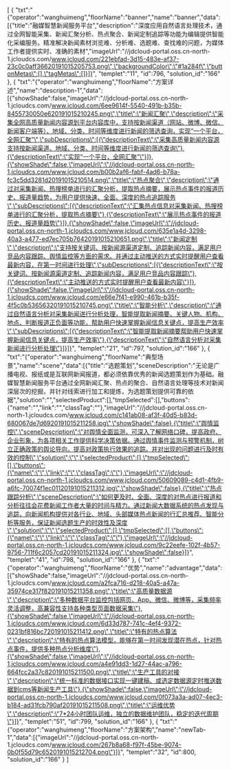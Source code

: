 [
	{
		"txt":"{\"operator\":\"wanghuimeng\",\"floorName\":\"banner\",\"name\":\"banner\",\"data\":[{\"title\":\"融媒智慧新闻服务平台\",\"description\":\"深度应用自然语言处理技术，通过全网智能采集、新闻汇聚分析、热点聚合、新闻定制追踪等功能为编辑提供智能化采编服务。精准解决新闻素材浏览难、分析难、选题难、查找难的问题，为媒体工作者提供实时、准确的素材\",\"imageUrl\":\"//jdcloud-portal.oss.cn-north-1.jcloudcs.com/www.jcloud.com/221ebfad-3d15-483e-af37-23c0c0aff36620191015205753.png\",\"backgroundColor\":\"#1a284f\",\"buttonMetas\":[],\"tagMetas\":[]}]}",
		"templet":"11",
		"id":796,
		"solution_id":"166"
	},
	{
		"txt":"{\"operator\":\"wanghuimeng\",\"floorName\":\"方案详述\",\"name\":\"description-1\",\"data\":[{\"showShade\":false,\"imageUrl\":\"//jdcloud-portal.oss.cn-north-1.jcloudcs.com/www.jcloud.com/6ee9614f-5540-491b-b35b-8455730050e620191015210245.png\",\"title\":\"新闻汇聚\",\"description\":\"采集全网高质量新闻内容源到平台内容库中，支持按新闻渠道（网站、微博、微信、新闻客户端等）、地域、分类、时间等维度进行新闻的筛选查询，实现“一个平台，全网汇聚”\",\"subDescriptions\":[{\"descriptionText\":\"采集高质量新闻内容源支持按新闻渠道、地域、分类、时间等维度进行新闻的筛选查询\"},{\"descriptionText\":\"实现“一个平台，全网汇聚”\"}]},{\"showShade\":false,\"imageUrl\":\"//jdcloud-portal.oss.cn-north-1.jcloudcs.com/www.jcloud.com/b00b2af6-fabf-4ad6-b78a-fc3c5dd3281d20191015210514.png\",\"title\":\"热点聚合\",\"description\":\"通过对采集新闻、热搜榜单进行的汇聚分析，提取热点摘要，展示热点事件的报道历史、报道量趋势，为用户提供快速、全面、深度的热点追踪服务\",\"subDescriptions\":[{\"descriptionText\":\"汇集热点信息对采集新闻、热搜榜单进行的汇聚分析，提取热点摘要\"},{\"descriptionText\":\"展示热点事件的报道历史、报道量趋势\"}]},{\"showShade\":false,\"imageUrl\":\"//jdcloud-portal.oss.cn-north-1.jcloudcs.com/www.jcloud.com/635e1a4d-3298-40a3-a477-ed7ec705b76420191015210651.png\",\"title\":\"新闻定制\",\"description\":\"支持按关键词、按新闻源渠道定制、追踪新闻内容，满足用户竞品内容跟踪、舆情监控等方面的需求。并通过主动推送的方式实时提醒用户查看最新内容，在第一时间进行处理\",\"subDescriptions\":[{\"descriptionText\":\"按关键词、按新闻源渠道定制、追踪新闻内容，满足用户竞品内容跟踪\"},{\"descriptionText\":\"主动推送的方式实时提醒用户查看最新内容\"}]},{\"showShade\":false,\"imageUrl\":\"//jdcloud-portal.oss.cn-north-1.jcloudcs.com/www.jcloud.com/e66e7f41-e990-461b-b35f-4f5c0b53656320191015210745.png\",\"title\":\"智能分析\",\"description\":\"通过自然语言分析对采集新闻进行分析处理，智能提取新闻摘要、关键人物、机构、地点、判断报道正负面等功能，帮助用户快速掌握新闻信息关键点，提高生产效率\",\"subDescriptions\":[{\"descriptionText\":\"智能提取新闻摘要帮助用户快速掌握新闻信息关键点，提高生产效率\"},{\"descriptionText\":\"自然语言分析对采集新闻进行分析处理\"}]}]}",
		"templet":"21",
		"id":797,
		"solution_id":"166"
	},
	{
		"txt":"{\"operator\":\"wanghuimeng\",\"floorName\":\"典型场景\",\"name\":\"scene\",\"data\":[{\"title\":\"选题策划\",\"sceneDescription\":\"无论是广播电视、报纸或是互联网新闻报道，都必须依靠优秀的新闻选题策划作为基础。融媒智慧新闻服务平台通过全网新闻汇聚、热点的聚合、自然语言处理等技术对新闻深层次的挖掘，并针对线索进行加工和提炼，为选题策划提供可靠的依据\",\"solution\":\"\",\"selectedProduct\":[],\"tmpSelected\":[],\"buttons\":{\"name\":\"\",\"link\":\"\",\"classTag\":\"\"},\"imageUrl\":\"//jdcloud-portal.oss.cn-north-1.jcloudcs.com/www.jcloud.com/c141ab08-af3f-40d5-b83d-680067de7d6920191015211258.jpg\",\"showShade\":false},{\"title\":\"舆情监控\",\"sceneDescription\":\"对舆情全面监测，可深入了解网络口碑，提高政府、企业形象，为各项相关工作提供科学决策依据。通过舆情事件监测与预警机制，树立正确政策的舆论导向，提高对政策执行效果的追踪。并对出现的问题进行及时有效的控制\",\"solution\":\"\",\"selectedProduct\":[],\"tmpSelected\":[],\"buttons\":{\"name\":\"\",\"link\":\"\",\"classTag\":\"\"},\"imageUrl\":\"//jdcloud-portal.oss.cn-north-1.jcloudcs.com/www.jcloud.com/50609089-c4d1-4fb9-a6fc-70074f1ec01120191015211312.jpg\",\"showShade\":false},{\"title\":\"热点跟踪分析\",\"sceneDescription\":\"如何更及时、全面、深度的对热点进行报道和分析往往会花费新闻工作者大量的时间与精力。通过新闻大数据系统的热点发现与追踪，向新闻机构提供对各行业、地域、头部媒体热点新闻的行汇总推荐、智能分析等服务，保证新闻选题生产的时效性及深度\",\"solution\":\"\",\"selectedProduct\":[],\"tmpSelected\":[],\"buttons\":{\"name\":\"\",\"link\":\"\",\"classTag\":\"\"},\"imageUrl\":\"//jdcloud-portal.oss.cn-north-1.jcloudcs.com/www.jcloud.com/9c22eefe-102f-4b57-9756-711f6c2057cd20191015211324.jpg\",\"showShade\":false}]}",
		"templet":"41",
		"id":798,
		"solution_id":"166"
	},
	{
		"txt":"{\"operator\":\"wanghuimeng\",\"floorName\":\"优势\",\"name\":\"advantage\",\"data\":[{\"showShade\":false,\"imageUrl\":\"//jdcloud-portal.oss.cn-north-1.jcloudcs.com/www.jcloud.com/a2fca716-d218-40a5-a47a-35974ce317f820191015211358.png\",\"title\":\"高质量数据源\",\"description\":\"多种数据平台监控包括网页、App、微信、微博等，采集频率灵活调整，高兼容性支持各种类型页面数据采集\"},{\"showShade\":false,\"imageUrl\":\"//jdcloud-portal.oss.cn-north-1.jcloudcs.com/www.jcloud.com/6d33d787-741c-4ef4-9372-0231bf816bc720191015211412.png\",\"title\":\"特有的热点算法\",\"description\":\"特有的热点算法模型，能够在第一时间发现潜在热点，针对热点事件，提供多种热点分析维度\"},{\"showShade\":false,\"imageUrl\":\"//jdcloud-portal.oss.cn-north-1.jcloudcs.com/www.jcloud.com/a4e91dd3-1d27-44ac-a796-664fcc2a37c820191015211500.png\",\"title\":\"生产工具的对接\",\"description\":\"统一标准的数据接口实现一键建稿、或选定数据源定时推送数据到cms等新闻生产工具\"},{\"showShade\":false,\"imageUrl\":\"//jdcloud-portal.oss.cn-north-1.jcloudcs.com/www.jcloud.com/0f073a3a-ad07-4ec3-b184-ad31fcb790af20191015211508.png\",\"title\":\"运维优势\",\"description\":\"7*24小时团队运维，独立的数据维护团队，稳定的迭代周期\"}]}",
		"templet":"51",
		"id":799,
		"solution_id":"166"
	},
	{
		"txt":"{\"operator\":\"wanghuimeng\",\"floorName\":\"方案架构\",\"name\":\"newTab-1\",\"data\":[{\"imageUrl\":\"//jdcloud-portal.oss.cn-north-1.jcloudcs.com/www.jcloud.com/267b8a68-f97f-45be-9074-0b0f55d79c6520191015212704.png\"}]}",
		"templet":"32",
		"id":800,
		"solution_id":"166"
	}
]
